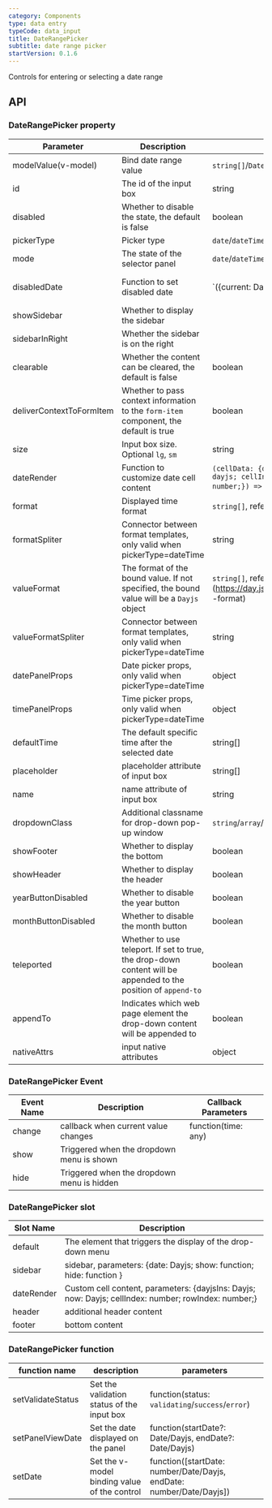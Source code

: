 ```yaml
---
category: Components
type: data entry
typeCode: data_input
title: DateRangePicker
subtitle: date range picker
startVersion: 0.1.6
---
```


Controls for entering or selecting a date range

## API

### DateRangePicker property

| Parameter | Description | Type | Default |
|---------------------------|----------------------------------|-------------------------------------------------------------------------------------------------|------------|
| modelValue(v-model) | Bind date range value | `string[]`/`Date[]`/`number[]`/[dayjs](https://day.js.org/)[] | [] |
| id | The id of the input box | string | |
| disabled | Whether to disable the state, the default is false | boolean | false |
| pickerType | Picker type | `date`/`dateTime`/`month`/`year` | date |
| mode | The state of the selector panel | `date`/`dateTime`/`month`/`year` | |
| disabledDate | Function to set disabled date | `({current: Dayjs, panel: 'start'|'end' }) => boolean` | |
| showSidebar | Whether to display the sidebar | | false |
| sidebarInRight | Whether the sidebar is on the right | | false |
| clearable | Whether the content can be cleared, the default is false | boolean | false |
| deliverContextToFormItem | Whether to pass context information to the `form-item` component, the default is true | boolean | true |
| size | Input box size. Optional `lg`, `sm` | string | `` |
| dateRender | Function to customize date cell content | `(cellData: {dayjsIns: Dayjs; now: dayjs; cellIndex: number; rowIndex: number;}) => string丨vnode` | | |
| format | Displayed time format | `string[]`, refer to [dayjs format](https://day.js.org/docs/en/parse/string-format) | | |
| formatSpliter | Connector between format templates, only valid when pickerType=dateTime | string | `' '` | |
| valueFormat | The format of the bound value. If not specified, the bound value will be a `Dayjs` object | `string[]`, refer to [dayjs format](https://day.js.org/docs/en/parse/string -format) | | |
| valueFormatSpliter | Connector between format templates, only valid when pickerType=dateTime | string | `' '` | |
| datePanelProps | Date picker props, only valid when pickerType=dateTime | object | {} | |
| timePanelProps | Time picker props, only valid when pickerType=dateTime | object | {} | |
| defaultTime | The default specific time after the selected date | string[] | [] | |
| placeholder | placeholder attribute of input box | string[] | | |
| name | name attribute of input box | string | | |
| dropdownClass | Additional classname for drop-down pop-up window | `string`/`array`/`object` | | |
| showFooter | Whether to display the bottom | boolean | false | |
| showHeader | Whether to display the header | boolean | false | |
| yearButtonDisabled | Whether to disable the year button | boolean | false | |
| monthButtonDisabled | Whether to disable the month button | boolean | false | |
| teleported | Whether to use teleport. If set to true, the drop-down content will be appended to the position of `append-to` | boolean | true | |
| appendTo | Indicates which web page element the drop-down content will be appended to | boolean | true | |
| nativeAttrs | input native attributes | object | | |

### DateRangePicker Event

| Event Name | Description | Callback Parameters |
|--------|-----------|---------------------|
| change | callback when current value changes | function(time: any) |
| show | Triggered when the dropdown menu is shown | |
| hide | Triggered when the dropdown menu is hidden | |

### DateRangePicker slot

| Slot Name  | Description |
|------------|-------------------------------------------------------|
| default    | The element that triggers the display of the drop-down menu |
| sidebar    | sidebar, parameters: {date: Dayjs; show: function; hide: function } |
| dateRender | Custom cell content, parameters: {dayjsIns: Dayjs; now: Dayjs; cellIndex: number; rowIndex: number;} |
| header     | additional header content |
| footer     | bottom content | |

### DateRangePicker function

| function name | description | parameters |
|------------|------------------------------|-----------------------------------------------------|
| setValidateStatus | Set the validation status of the input box | function(status: `validating`/`success`/`error`) |
| setPanelViewDate | Set the date displayed on the panel | function(startDate?: Date/Dayjs, endDate?: Date/Dayjs) |
| setDate | Set the v-model binding value of the control | function([startDate: number/Date/Dayjs, endDate: number/Date/Dayjs]) |
